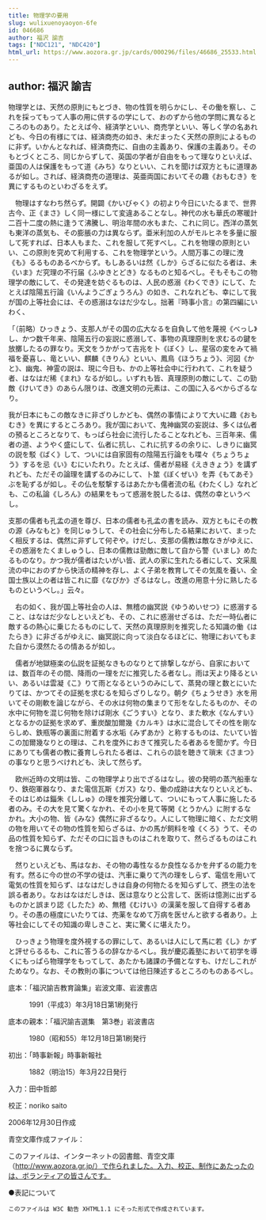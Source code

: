 ```yaml
---
title: 物理学の要用
slug: wulixuenoyaoyon-6fe
id: 046686
author: 福沢 諭吉
tags: ["NDC121", "NDC420"]
html_url: https://www.aozora.gr.jp/cards/000296/files/46686_25533.html
---
```


## author: 福沢 諭吉

物理学とは、天然の原則にもとづき、物の性質を明らかにし、その働を察し、これを採ってもって人事の用に供するの学にして、おのずから他の学問に異なるところのものあり。たとえば今、経済学といい、商売学といい、等しく学の名あれども、今日の有様にては、経済商売の如き、未だまったく天然の原則によるものに非ず。いかんとなれば、経済商売に、自由の主義あり、保護の主義あり。そのもとづくところ、同じからずして、英国の学者が自由をもって理なりといえば、亜国の人は保護をもって道《みち》なりといい、これを聞けば双方ともに道理あるが如し。されば、経済商売の道理は、英亜両国においてその趣《おもむき》を異にするものといわざるをえず。

　物理はすなわち然らず。開闢《かいびゃく》の初より今日にいたるまで、世界古今、正《まさ》しく同一様にして変違あることなし。神代の水も華氏の寒暖計二百十二度の熱に逢うて沸騰し、明治年間の水もまた、これに同じ。西洋の蒸気も東洋の蒸気も、その膨脹の力は異ならず。亜米利加の人がモルヒネを多量に服して死すれば、日本人もまた、これを服して死すべし。これを物理の原則といい、この原則を究めて利用する、これを物理学という。人間万事この理に洩《も》るるものあるべからず。もしあるいは然《しか》らざるに似たる者は、未《いま》だ究理の不行届《ふゆきとどき》なるものと知るべし。そもそもこの物理学の敵にして、その発達を妨ぐるものは、人民の惑溺《わくでき》にして、たとえば陰陽五行論《いんようごぎょうろん》の如き、これなれども、幸にして我が国の上等社会には、その惑溺はなはだ少なし。拙著『時事小言』の第四編にいわく、


「（前略）ひっきょう、支那人がその国の広大なるを自負して他を蔑視《べっし》し、かつ数千年来、陰陽五行の妄説に惑溺して、事物の真理原則を求むるの鍵を放擲したるの罪なり。天文をうかがって吉兆を卜《ぼく》し、星宿の変をみて禍福を憂喜し、竜といい、麒麟《きりん》といい、鳳鳥《ほうちょう》、河図《かと》、幽鬼、神霊の説は、現に今日も、かの上等社会中に行われて、これを疑う者、はなはだ稀《まれ》なるが如し。いずれも皆、真理原則の敵にして、この勁敵《けいてき》のあらん限りは、改進文明の元素は、この国に入るべからざるなり。

我が日本にもこの敵なきに非ざりしかども、偶然の事情によりて大いに趣《おもむき》を異にするところあり。我が国において、鬼神幽冥の妄説は、多くは仏者の預るところとなりて、もっぱら社会に流行したることなれども、三百年来、儒者の道、ようやく盛にして、仏者に抗し、これに抗するの余りに、しきりに幽冥の説を駁《ばく》して、ついには自家固有の陰陽五行論をも喋々《ちょうちょう》するを忌《い》むにいたれり。たとえば、儒者が易経《えききょう》を講ずれども、ただその論理を講ずるのみにして、卜筮《ぼくぜい》を弄《もてあそ》ぶを恥ずるが如し。その仏を駁撃するはあたかも儒者流の私《わたくし》なれども、この私論《しろん》の結果をもって惑溺を脱したるは、偶然の幸というべし。

支那の儒者も孔孟の道を尊び、日本の儒者も孔孟の書を読み、双方ともにその教の源《みなもと》を同じゅうして、その社会に分布したる結果において、まったく相反するは、偶然に非ずして何ぞや。けだし、支那の儒教は敵なきがゆえに、その惑溺をたくましゅうし、日本の儒教は勁敵に敵して自から警《いまし》めたるものなり。かつ我が儒者はたいがい皆、武人の家に生れたる者にして、文采風流の中におのずから快活の精神を存し、よく子弟を教育してその気風を養い、全国士族以上の者は皆これに靡《なびか》ざるはなし。改進の用意十分に熟したるものというべし。」云々。



　右の如く、我が国上等社会の人は、無稽の幽冥説《ゆうめいせつ》に惑溺すること、はなはだ少なしといえども、その、これに惑溺せざるは、ただ一時仏者に敵するの熱心に乗じたるものにして、天然の真理原則を推究したる知識の働《はたらき》に非ざるがゆえに、幽冥説に向って淡白なるほどに、物理においてもまた自から漠然たるの情あるが如し。

　儒者が地獄極楽の仏説を証拠なきものなりとて排撃しながら、自家においては、数百年のその間、降雨の一理をだに推究したる者なし。雨は天より降るといい、あるいは雲凝《こ》りて雨となるというのみにして、蒸発の理と数とにいたりては、かつてその証拠を求むるを知らざりしなり。朝夕《ちょうせき》水を用いてその剛軟を論じながら、その水は何物の集まりて形をなしたるものか、その水中に何物を混じ何物を除けば剛水《ごうすい》となり、また軟水《なんすい》となるかの証拠を求めず、重炭酸加爾幾《カルキ》は水に混合してその性を剛ならしめ、鉄瓶等の裏面に附着する水垢《みずあか》と称するものは、たいてい皆この加爾幾なりとの理は、これを度外におきて推究したる者あるを聞かず。今日にありても儒者の教に養育しられたる者は、これらの談を聴きて瑣末《さまつ》の事なりと思うべけれども、決して然らず。

　欧州近時の文明は皆、この物理学より出でざるはなし。彼の発明の蒸汽船車なり、鉄砲軍器なり、また電信瓦斯《ガス》なり、働の成跡は大なりといえども、そのはじめは錙朱《ししゅ》の理を推究分離して、ついにもって人事に施したる者のみ。その大を見て驚くなかれ、その小を見て等閑《とうかん》に附するなかれ。大小の物、皆《みな》偶然に非ざるなり。人にして物理に暗く、ただ文明の物を用いてその物の性質を知らざるは、かの馬が飼料を喰《くろ》うて、その品の性質を知らず、ただその口に旨きものはこれを取りて、然らざるものはこれを捨つるに異ならず。

　然りといえども、馬はなお、その物の毒性なるか良性なるかを弁ずるの能力を有す。然るに今の世の不学の徒は、汽車に乗りて汽の理をしらず、電信を用いて電気の性質を知らず、はなはだしきは自身の何物たるを知らずして、摂生の法を誤る者あり。なおはなはだしきは、医は意なりと公言して、医術は憶測に出ずるものかと誤まり認《したた》め、無稽《むけい》の漢薬を服して自得する者あり。その愚の極度にいたりては、売薬をなめて万病を医せんと欲する者あり。上等社会にしてその知識の卑しきこと、実に驚くに堪えたり。

　ひっきょう物理を度外視するの罪にして、あるいは人にして馬に若《し》かずと評せらるるも、これに答うるの辞なかるべし。我が慶応義塾において初学を導くにもっぱら物理学をもってして、あたかも諸課の予備となすも、けだしこれがためなり。なお、その教則の事については他日陳述するところのものあるべし。













底本：「福沢諭吉教育論集」岩波文庫、岩波書店


　　　1991（平成3）年3月18日第1刷発行

底本の親本：「福沢諭吉選集　第3巻」岩波書店

　　　1980（昭和55）年12月18日第1刷発行

初出：「時事新報」時事新報社

　　　1882（明治15）年3月22日発行

入力：田中哲郎

校正：noriko saito

2006年12月30日作成

青空文庫作成ファイル：

このファイルは、インターネットの図書館、青空文庫（http://www.aozora.gr.jp/）で作られました。入力、校正、制作にあたったのは、ボランティアの皆さんです。











●表記について


	このファイルは W3C 勧告 XHTML1.1 にそった形式で作成されています。
